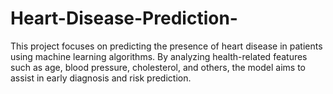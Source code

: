 # Heart-Disease-Prediction-
This project focuses on predicting the presence of heart disease in patients using machine learning algorithms. By analyzing health-related features such as age, blood pressure, cholesterol, and others, the model aims to assist in early diagnosis and risk prediction.

